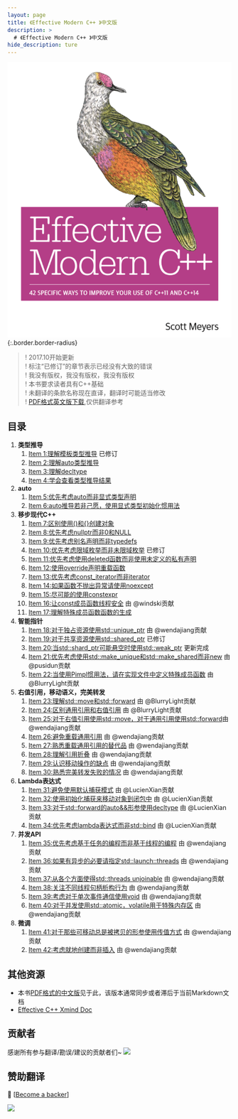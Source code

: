 ```yaml
---
layout: page
title: 《Effective Modern C++ 》中文版
description: >
  # 《Effective Modern C++ 》中文版
hide_description: ture
---
```


![](./0.Public/1.png){:.border.border-radius}

> ! 2017.10开始更新<br>
> ! 标注“已修订”的章节表示已经没有大致的错误<br>
> ! 我没有版权，我没有版权，我没有版权<br>
> ! 本书要求读者具有C++基础<br>
> ! 未翻译的条款名称现在直译，翻译时可能适当修改<br>
> ! [PDF格式英文版下载](https://github.com/kelthuzadx/EffectiveModernCppChinese/blob/master/0.Public/EffectiveModernCpp.pdf),仅供翻译参考<br>

## 目录
1. __类型推导__
	1. [Item 1:理解模板类型推导](https://benbenzi.space/others/EffectiveModernCppChinese/1.DeducingTypes/item1/) 已修订
	2. [Item 2:理解auto类型推导](https://benbenzi.space/others/EffectiveModernCppChinese/1.DeducingTypes/item2/)
	3. [Item 3:理解decltype](https://benbenzi.space/others/EffectiveModernCppChinese/1.DeducingTypes/item3/)
	4. [Item 4:学会查看类型推导结果](https://benbenzi.space/others/EffectiveModernCppChinese/1.DeducingTypes/item4/)
2. __auto__
	1. [Item 5:优先考虑auto而非显式类型声明](https://benbenzi.space/others/EffectiveModernCppChinese/2.Auto/item5/)
	2. [Item 6:auto推导若非己愿，使用显式类型初始化惯用法](https://benbenzi.space/others/EffectiveModernCppChinese/2.Auto/item6/)
3. __移步现代C++__
	1. [Item 7:区别使用()和{}创建对象](https://benbenzi.space/others/EffectiveModernCppChinese/3.MovingToModernCpp/item7/)
	2. [Item 8:优先考虑nullptr而非0和NULL](https://benbenzi.space/others/EffectiveModernCppChinese/3.MovingToModernCpp/item8/)
	3. [Item 9:优先考虑别名声明而非typedefs](https://benbenzi.space/others/EffectiveModernCppChinese/3.MovingToModernCpp/item9/)
	4. [Item 10:优先考虑限域枚举而非未限域枚举](https://benbenzi.space/others/EffectiveModernCppChinese/3.MovingToModernCpp/item10/) 已修订
	5. [Item 11:优先考虑使用deleted函数而非使用未定义的私有声明](https://benbenzi.space/others/EffectiveModernCppChinese/3.MovingToModernCpp/item11/)
	6. [Item 12:使用override声明重载函数](https://benbenzi.space/others/EffectiveModernCppChinese/3.MovingToModernCpp/item12/)
	7. [Item 13:优先考虑const_iterator而非iterator](https://benbenzi.space/others/EffectiveModernCppChinese/3.MovingToModernCpp/item13/)
	8. [Item 14:如果函数不抛出异常请使用noexcept](https://benbenzi.space/others/EffectiveModernCppChinese/3.MovingToModernCpp/item14/)
	9. [Item 15:尽可能的使用constexpr](https://benbenzi.space/others/EffectiveModernCppChinese/3.MovingToModernCpp/item15/)
	10. [Item 16:让const成员函数线程安全](https://benbenzi.space/others/EffectiveModernCppChinese/3.MovingToModernCpp/item16/) 由 @windski贡献
	11. [Item 17:理解特殊成员函数函数的生成](https://benbenzi.space/others/EffectiveModernCppChinese/3.MovingToModernCpp/item17/) 
4. __智能指针__
	1. [Item 18:对于独占资源使用std::unique_ptr](https://benbenzi.space/others/EffectiveModernCppChinese/4.SmartPointers/item18/) 由 @wendajiang贡献
	2. [Item 19:对于共享资源使用std::shared_ptr](https://benbenzi.space/others/EffectiveModernCppChinese/4.SmartPointers/item19/) 已修订
	3. [Item 20:当std::shard_ptr可能悬空时使用std::weak_ptr](https://benbenzi.space/others/EffectiveModernCppChinese/4.SmartPointers/item20/) 更新完成
	4. [Item 21:优先考虑使用std::make_unique和std::make_shared而非new](https://benbenzi.space/others/EffectiveModernCppChinese/4.SmartPointers/item21/) 由 @pusidun贡献
	5. [Item 22:当使用Pimpl惯用法，请在实现文件中定义特殊成员函数](https://benbenzi.space/others/EffectiveModernCppChinese/4.SmartPointers/item22/) 由 @BlurryLight贡献
5. __右值引用，移动语义，完美转发__
	1. [Item 23:理解std::move和std::forward](https://benbenzi.space/others/EffectiveModernCppChinese/5.RRefMovSemPerfForw/item23/) 由 @BlurryLight贡献
	2. [Item 24:区别通用引用和右值引用](https://benbenzi.space/others/EffectiveModernCppChinese/5.RRefMovSemPerfForw/item24/) 由 @BlurryLight贡献
	3. [Item 25:对于右值引用使用std::move，对于通用引用使用std::forward](https://benbenzi.space/others/EffectiveModernCppChinese/5.RRefMovSemPerfForw/item25/)由 @wendajiang贡献
	4. [Item 26:避免重载通用引用](https://benbenzi.space/others/EffectiveModernCppChinese/5.RRefMovSemPerfForw/item26/) 由 @wendajiang贡献
	5. [Item 27:熟悉重载通用引用的替代品](https://benbenzi.space/others/EffectiveModernCppChinese/5.RRefMovSemPerfForw/item27/) 由 @wendajiang贡献
	6. [Item 28:理解引用折叠](https://benbenzi.space/others/EffectiveModernCppChinese/5.RRefMovSemPerfForw/item28/) 由 @wendajiang贡献
	7. [Item 29:认识移动操作的缺点](https://benbenzi.space/others/EffectiveModernCppChinese/5.RRefMovSemPerfForw/item29/) 由 @wendajiang贡献
	8. [Item 30:熟悉完美转发失败的情况](https://benbenzi.space/others/EffectiveModernCppChinese/5.RRefMovSemPerfForw/item30/) 由 @wendajiang贡献
6. __Lambda表达式__
	1. [Item 31:避免使用默认捕获模式](https://benbenzi.space/others/EffectiveModernCppChinese/6.LambdaExpressions/item31/) 由 @LucienXian贡献
	2. [Item 32:使用初始化捕获来移动对象到闭包中](https://benbenzi.space/others/EffectiveModernCppChinese/6.LambdaExpressions/item32/) 由 @LucienXian贡献
	3. [Item 33:对于std::forward的auto&&形参使用decltype](https://benbenzi.space/others/EffectiveModernCppChinese/6.LambdaExpressions/item33/) 由 @LucienXian贡献
	4. [Item 34:优先考虑lambda表达式而非std::bind](https://benbenzi.space/others/EffectiveModernCppChinese/6.LambdaExpressions/item34/) 由 @LucienXian贡献
7. __并发API__
	1. [Item 35:优先考虑基于任务的编程而非基于线程的编程](https://benbenzi.space/others/EffectiveModernCppChinese/7.TheConcurrencyAPI/Item35/) 由 @wendajiang贡献
	2. [Item 36:如果有异步的必要请指定std::launch::threads](https://benbenzi.space/others/EffectiveModernCppChinese/7.TheConcurrencyAPI/item36/) 由 @wendajiang贡献
	3. [Item 37:从各个方面使得std::threads unjoinable](https://benbenzi.space/others/EffectiveModernCppChinese/7.TheConcurrencyAPI/item37/) 由 @wendajiang贡献
	4. [Item 38:关注不同线程句柄析构行为](https://benbenzi.space/others/EffectiveModernCppChinese/7.TheConcurrencyAPI/item38/) 由 @wendajiang贡献
	5. [Item 39:考虑对于单次事件通信使用void](https://benbenzi.space/others/EffectiveModernCppChinese/7.TheConcurrencyAPI/item39/) 由 @wendajiang贡献
	6. [Item 40:对于并发使用std::atomic，volatile用于特殊内存区](https://benbenzi.space/others/EffectiveModernCppChinese/7.TheConcurrencyAPI/item40/) 由 @wendajiang贡献
8. __微调__
	1. [Item 41:对于那些可移动总是被拷贝的形参使用传值方式](https://benbenzi.space/others/EffectiveModernCppChinese/8.Tweaks/item41/) 由 @wendajiang贡献
	2. [Item 42:考虑就地创建而非插入](https://benbenzi.space/others/EffectiveModernCppChinese/8.Tweaks/item42/) 由 @wendajiang贡献

## 其他资源
+ 本书[PDF格式的中文版](https://github.com/kelthuzadx/EffectiveModernCppChinese/blob/master/0.Public/translated/translate-zh-combine.pdf)见于此，该版本通常同步或者滞后于当前Markdown文档
+ [Effective C++ Xmind Doc](./0.Public/EffectModernC++.xmind)

## 贡献者

感谢所有参与翻译/勘误/建议的贡献者们~
<a href="https://github.com/kelthuzadx/EffectiveModernCppChinese/graphs/contributors"><img src="https://opencollective.com/EffectiveModernCppChinese/contributors.svg?width=890&button=false" /></a>

## 赞助翻译

 🙏 [[Become a backer](https://opencollective.com/EffectiveModernCppChinese#backer)]

<a href="https://opencollective.com/EffectiveModernCppChinese#backers" target="_blank"><img src="https://opencollective.com/EffectiveModernCppChinese/backers.svg?width=890"></a>
